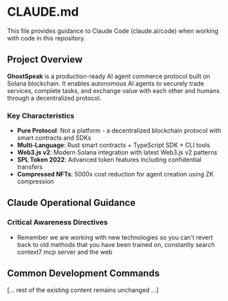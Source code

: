 # CLAUDE.md

This file provides guidance to Claude Code (claude.ai/code) when working with code in this
repository.

## Project Overview

**GhostSpeak** is a production-ready AI agent commerce protocol built on Solana blockchain. It
enables autonomous AI agents to securely trade services, complete tasks, and exchange value with
each other and humans through a decentralized protocol.

### Key Characteristics

- **Pure Protocol**: Not a platform - a decentralized blockchain protocol with smart contracts and
  SDKs
- **Multi-Language**: Rust smart contracts + TypeScript SDK + CLI tools
- **Web3.js v2**: Modern Solana integration with latest Web3.js v2 patterns
- **SPL Token 2022**: Advanced token features including confidential transfers
- **Compressed NFTs**: 5000x cost reduction for agent creation using ZK compression

## Claude Operational Guidance

### Critical Awareness Directives

- Remember we are working with new technologies so you can't revert back to old methods that you have been trained on, constantly search context7 mcp server and the web

## Common Development Commands

[... rest of the existing content remains unchanged ...]